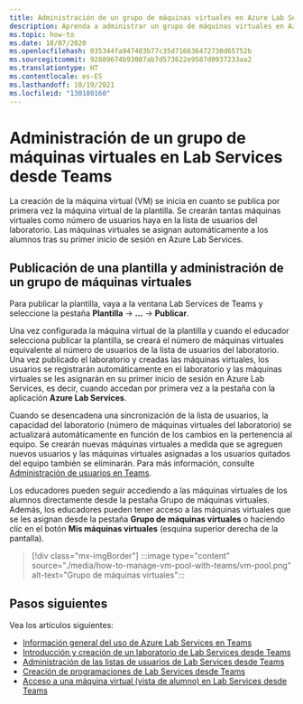 ```yaml
---
title: Administración de un grupo de máquinas virtuales en Azure Lab Services desde Teams
description: Aprenda a administrar un grupo de máquinas virtuales en Azure Lab Services desde Teams.
ms.topic: how-to
ms.date: 10/07/2020
ms.openlocfilehash: 035344fa947403b77c35d716636472730d65752b
ms.sourcegitcommit: 92889674b93087ab7d573622e9587d0937233aa2
ms.translationtype: HT
ms.contentlocale: es-ES
ms.lasthandoff: 10/19/2021
ms.locfileid: "130180160"
---
```

# <a name="manage-a-vm-pool-in-lab-services-from-teams"></a>Administración de un grupo de máquinas virtuales en Lab Services desde Teams

La creación de la máquina virtual (VM) se inicia en cuanto se publica por primera vez la máquina virtual de la plantilla. Se crearán tantas máquinas virtuales como número de usuarios haya en la lista de usuarios del laboratorio. Las máquinas virtuales se asignan automáticamente a los alumnos tras su primer inicio de sesión en Azure Lab Services. 

## <a name="publish-a-template-and-manage-a-vm-pool"></a>Publicación de una plantilla y administración de un grupo de máquinas virtuales

Para publicar la plantilla, vaya a la ventana Lab Services de Teams y seleccione la pestaña **Plantilla** -> **...**  -> **Publicar**.

Una vez configurada la máquina virtual de la plantilla y cuando el educador selecciona publicar la plantilla, se creará el número de máquinas virtuales equivalente al número de usuarios de la lista de usuarios del laboratorio. Una vez publicado el laboratorio y creadas las máquinas virtuales, los usuarios se registrarán automáticamente en el laboratorio y las máquinas virtuales se les asignarán en su primer inicio de sesión en Azure Lab Services, es decir, cuando accedan por primera vez a la pestaña con la aplicación **Azure Lab Services**. 

Cuando se desencadena una sincronización de la lista de usuarios, la capacidad del laboratorio (número de máquinas virtuales del laboratorio) se actualizará automáticamente en función de los cambios en la pertenencia al equipo. Se crearán nuevas máquinas virtuales a medida que se agreguen nuevos usuarios y las máquinas virtuales asignadas a los usuarios quitados del equipo también se eliminarán. Para más información, consulte [Administración de usuarios en Teams](how-to-manage-user-lists-within-teams.md). 

Los educadores pueden seguir accediendo a las máquinas virtuales de los alumnos directamente desde la pestaña Grupo de máquinas virtuales. Además, los educadores pueden tener acceso a las máquinas virtuales que se les asignan desde la pestaña **Grupo de máquinas virtuales** o haciendo clic en el botón **Mis máquinas virtuales** (esquina superior derecha de la pantalla). 

> [!div class="mx-imgBorder"]
> :::image type="content" source="./media/how-to-manage-vm-pool-with-teams/vm-pool.png" alt-text="Grupo de máquinas virtuales":::

## <a name="next-steps"></a>Pasos siguientes

Vea los artículos siguientes:

- [Información general del uso de Azure Lab Services en Teams](lab-services-within-teams-overview.md)
- [Introducción y creación de un laboratorio de Lab Services desde Teams](how-to-get-started-create-lab-within-teams.md)
- [Administración de las listas de usuarios de Lab Services desde Teams](how-to-manage-user-lists-within-teams.md)
- [Creación de programaciones de Lab Services desde Teams](how-to-create-schedules-within-teams.md)
- [Acceso a una máquina virtual (vista de alumno) en Lab Services desde Teams](how-to-access-vm-for-students-within-teams.md)


